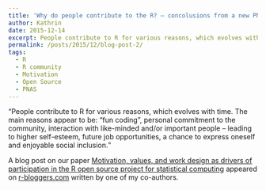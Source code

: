 ```yaml
---
title: 'Why do people contribute to the R? – concolusions from a new PNAS article'
author: Kathrin
date: 2015-12-14
excerpt: People contribute to R for various reasons, which evolves with time. The main reasons appear to be: “fun coding”, personal commitment to the community, interaction with like-minded and/or important people – leading to higher self-esteem, future job opportunities, a chance to express oneself and enjoyable social inclusion.
permalink: /posts/2015/12/blog-post-2/
tags:
  - R
  - R community
  - Motivation
  - Open Source
  - PNAS
---
```


<q>People contribute to R for various reasons, which evolves with time. The main reasons appear to be: “fun coding”, personal commitment to the community, interaction with like-minded and/or important people – leading to higher self-esteem, future job opportunities, a chance to express oneself and enjoyable social inclusion.</q> 

A blog post on our paper [Motivation, values, and work design as drivers of participation in the R
open source project for statistical computing](https://www.pnas.org/doi/abs/10.1073/pnas.1506047112) appeared on [r-bloggers.com](https://www.r-bloggers.com/2015/12/why-do-people-contribute-to-the-r-concolusions-from-a-new-pnas-article/) written by one of my co-authors.
